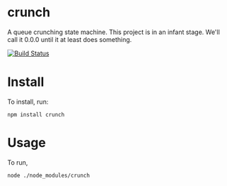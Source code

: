 crunch
======

A queue crunching state machine.
This project is in an infant stage. We'll call it 0.0.0 until it at least does something.

[![Build Status](https://api.travis-ci.org/spectrumbranch/crunch.png)](https://travis-ci.org/spectrumbranch/crunch)

Install
=======

To install, run: 

```
npm install crunch
```

Usage
=====

To run, 

```
node ./node_modules/crunch
```
